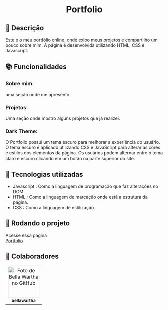 <h1 align="center">Portfolio</h1>

## :memo: Descrição
Este é o meu portfólio online, onde exibo meus projetos e compartilho um pouco sobre mim. A página é desenvolvida utilizando HTML, CSS e Javascript.

## :books: Funcionalidades
### Sobre mim:
uma seção onde me apresento.

### Projetos:
Uma seção onde mostro alguns projetos que já realizei.

### Dark Theme:
O Portfolio possui um tema escuro para melhorar a experiência do usuário. O tema escuro é aplicado utilizando CSS e JavaScript para alterar as cores e estilos dos elementos da página. Os usuários podem alternar entre o tema claro e escuro clicando em um botão na parte superior do site.

## :wrench: Tecnologias utilizadas
* Javascript : Como a linguagem de programação que faz alterações no DOM.
* HTML : Como a linguagem de marcação onde está a estrutura da página.
* CSS : Como a linguagem de estilização.

## :rocket: Rodando o projeto
Acesse essa página <br>
<a href="https://bellawartha.github.io/Portfolio/"> Portfolio</a>

## :handshake: Colaboradores
<table>
  <tr>
    <td align="center">
      <a href="https://github.com/bellawartha">
        <img src="https://avatars.githubusercontent.com/u/91399248?v=4" width="100px;" alt="Foto de Bella Wartha no GitHub"/><br>
        <sub>
          <b>bellawartha</b>
        </sub>
      </a>
    </td>
  </tr>
</table>
